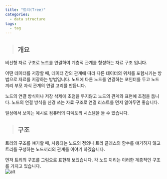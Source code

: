 ```yaml
---
title: "트리(Tree)"
categories:
  - data structure
tags:
  - tag
---
```

> ## 개요

비선형 자료 구조로 노드를 연결하여 계층적 관계를 형성하는 자료 구조 입니다.

어떤 데이터를 저장할 때,
데이터 간의 관계에 따라 다른 데이터의 위치를 포함시키는 방법으로 자료를 저장하는 방법입니다.
노드에 다른 노드를 연결하는 포인터를 두고 노드끼리 부모 자식 관계의 연결 고리를 만듭니다.

노드의 연결 방식이나 저장 삭제에 초점을 두지않고 노드의 관계와 표현에 초점을 둡니다.
노드의 연결 방식을 신경 쓰는 자료 구조로 연결 리스트를 먼저 알아두면 좋습니다.

일상에서 보이는 예시로 컴퓨터의 디렉토리 시스템을 들 수 있습니다.
> ## 구조

트리의 구조를 얘기할 때,
사용되는 노드의 정의나 트리 클래스의 함수를 얘기하지 않고
트리를 구성하는 노드끼리의 관계를 이야기 하겠습니다.

먼저 트리의 구조를 그림으로 표현해 보겠습니다.
각 노드 끼리는 이러한 계층적인 구조를 가지고 있습니다.<br>
![alt](/assets/images/data_structure/0001-01-01-tree/1.png)<br>


